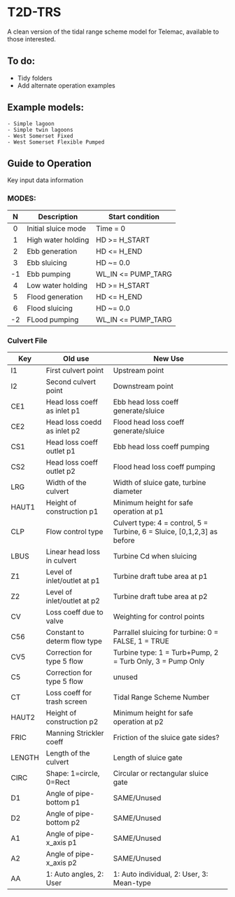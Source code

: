 # T2D-TRS
 A clean version of the tidal range scheme model for Telemac, available to those interested.

## To do:
 - Tidy folders
 - Add alternate operation examples

##  Example models:
    - Simple lagoon
    - Simple twin lagoons
    - West Somerset Fixed
    - West Somerset Flexible Pumped

## Guide to Operation
Key input data information

### MODES:
| N | Description | Start condition |
|:-:|------------|-----------|
 0 | Initial sluice mode | Time = 0|
 1 | High water holding |  HD >= H_START|
 2 | Ebb generation |      HD <= H_END|
 3 | Ebb sluicing |        HD ~= 0.0|
|-1| Ebb pumping |         WL_IN <= PUMP_TARG|
 4 | Low water holding  |  HD >= H_START|
|5 | Flood generation |    HD <= H_END|
 6 | Flood sluicing |      HD ~= 0.0|
|-2 | FLood pumping |      WL_IN <= PUMP_TARG|


### Culvert File
|Key      |Old use                      |New Use|
|---------|-----------------------------|-----------------------------|
|I1      |First culvert point           |Upstream point|
|I2      |Second culvert point          |Downstream point|
|CE1     |Head loss coeff as inlet p1   |Ebb head loss coeff generate/sluice|
|CE2     |Head loss coedd as inlet p2   |Flood head loss coeff generate/sluice|
|CS1     |Head loss coeff outlet p1     |Ebb head loss coeff pumping|
|CS2     |Head loss coeff outlet p2     |Flood head loss coeff pumping|
|LRG     |Width of the culvert          |Width of sluice gate, turbine diameter|
|HAUT1   |Height of construction p1     |Minimum height for safe operation at p1|
|CLP     |Flow control type             |Culvert type: 4 = control, 5 = Turbine, 6 = Sluice, [0,1,2,3] as before|
|LBUS    |Linear head loss in culvert   |Turbine Cd when sluicing|
|Z1      |Level of inlet/outlet at p1   |Turbine draft tube area at p1|
|Z2      |Level of inlet/outlet at p2   |Turbine draft tube area at p2|
|CV      |Loss coeff due to valve       |Weighting for control points|
|C56     |Constant to determ flow type  |Parrallel sluicing for turbine: 0 = FALSE, 1 = TRUE|
|CV5     |Correction for type 5 flow    |Turbine type: 1 = Turb+Pump, 2 = Turb Only, 3 = Pump Only|
|C5      |Correction for type 5 flow    |unused|
|CT      |Loss coeff for trash screen   |Tidal Range Scheme Number|
|HAUT2   |Height of construction p2     |Minimum height for safe operation at p2|
|FRIC    |Manning Strickler coeff       |Friction of the sluice gate sides?|
|LENGTH  |Length of the culvert         |Length of sluice gate|
|CIRC    |Shape: 1=circle, 0=Rect       |Circular or rectangular sluice gate|
|D1      |Angle of pipe-bottom p1       |SAME/Unused|
|D2      |Angle of pipe-bottom p2       |SAME/Unused|
|A1      |Angle of pipe-x_axis p1       |SAME/Unused|
|A2      |Angle of pipe-x_axis p2       |SAME/Unused|
|AA      |1: Auto angles, 2: User       |1: Auto individual, 2: User, 3: Mean-type|

